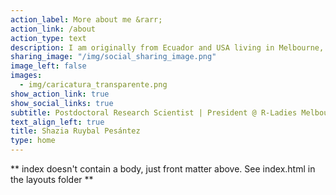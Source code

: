 ```yaml
---
action_label: More about me &rarr;
action_link: /about
action_type: text
description: I am originally from Ecuador and USA living in Melbourne, Australia since 2014. As a molecular epidemiologist with expertise in population genetics, epidemiology, and bioinformatics, I'm interested in combining these approaches to population-based studies of infectious diseases, particularly malaria and more recently COVID-19. I am also an avid R user and am passionate about open science and the development of digital tools for research.
sharing_image: "/img/social_sharing_image.png"
image_left: false
images:
  - img/caricatura_transparente.png
show_action_link: true
show_social_links: true
subtitle: Postdoctoral Research Scientist | President @ R-Ladies Melbourne
text_align_left: true
title: Shazia Ruybal Pesántez
type: home
---
```


** index doesn't contain a body, just front matter above.
See index.html in the layouts folder **
